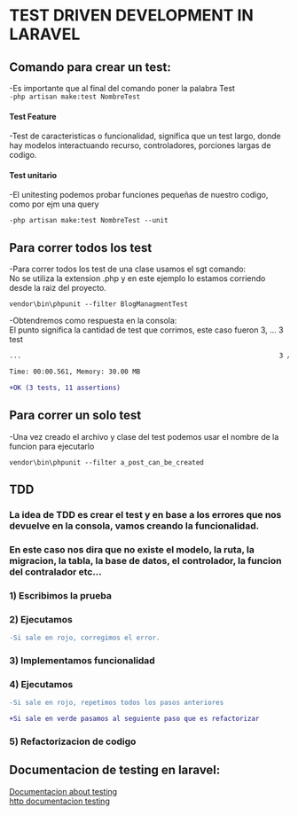 # TEST DRIVEN DEVELOPMENT IN LARAVEL

## Comando para crear un test:

-Es importante que al final del comando poner la palabra Test  
`-php artisan make:test NombreTest`

#### Test Feature

-Test de caracteristicas o funcionalidad, significa que un test largo, donde hay modelos interactuando
recurso, controladores, porciones largas de codigo.

#### Test unitario

-El unitesting podemos probar funciones pequeñas de nuestro codigo, como por ejm una query

`-php artisan make:test NombreTest --unit`

## Para correr todos los test

-Para correr todos los test de una clase usamos el sgt comando:  
No se utiliza la extension .php y en este ejemplo lo estamos corriendo desde la raiz del proyecto.

`vendor\bin\phpunit --filter BlogManagmentTest`

-Obtendremos como respuesta en la consola:  
El punto significa la cantidad de test que corrimos, este caso fueron 3, ... 3 test

```diff
...                                                                 3 / 3 (100%)

Time: 00:00.561, Memory: 30.00 MB

+OK (3 tests, 11 assertions)
```

## Para correr un solo test

-Una vez creado el archivo y clase del test podemos usar el nombre de la funcion para ejecutarlo

`vendor\bin\phpunit --filter a_post_can_be_created`

## TDD

### La idea de TDD es crear el test y en base a los errores que nos devuelve en la consola, vamos creando la funcionalidad.

### En este caso nos dira que no existe el modelo, la ruta, la migracion, la tabla, la base de datos, el controlador, la funcion del contralador etc...

### 1) Escribimos la prueba

### 2) Ejecutamos

```diff
-Si sale en rojo, corregimos el error.
```

### 3) Implementamos funcionalidad

### 4) Ejecutamos

```diff
-Si sale en rojo, repetimos todos los pasos anteriores

+Si sale en verde pasamos al seguiente paso que es refactorizar
```

### 5) Refactorizacion de codigo

## Documentacion de testing en laravel:

[Documentacion about testing](https://laravel.com/docs/9.x/testing)  
[http documentacion testing](https://laravel.com/docs/9.x/http-tests)
